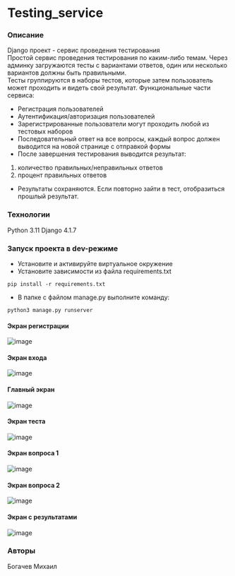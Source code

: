 # Testing_service

### Описание
Django проект - сервис проведения тестирования  
Простой сервис проведения тестирования по каким-либо темам. 
Через админку загружаются тесты с вариантами ответов, один или несколько вариантов должны быть правильными.  
Тесты группируются в наборы тестов, которые затем пользователь может проходить и видеть свой результат.
Функциональные части сервиса:
- Регистрация пользователей
- Аутентификация/авторизация пользователей
- Зарегистрированные пользователи могут проходить любой из тестовых наборов
- Последовательный ответ на все вопросы, каждый вопрос должен выводится на новой странице с отправкой формы
- После завершения тестирования выводится результат:  
1) количество правильных/неправильных ответов  
2) процент правильных ответов
- Результаты сохраняются. Если повторно зайти в тест, отобразиться прошлый результат.

### Технологии
Python 3.11
Django 4.1.7
### Запуск проекта в dev-режиме
- Установите и активируйте виртуальное окружение
- Установите зависимости из файла requirements.txt
```
pip install -r requirements.txt
``` 
- В папке с файлом manage.py выполните команду:
```
python3 manage.py runserver
```
#### Экран регистрации
![image](https://github.com/MikhailBogachev/PET_Django4_testing_service/assets/56482452/35681c04-b578-42e0-8bf5-7753edcbb012)
#### Экран входа
![image](https://github.com/MikhailBogachev/PET_Django4_testing_service/assets/56482452/582e60e7-f753-4801-825a-887778a8f844)
#### Главный экран
![image](https://github.com/MikhailBogachev/PET_Django4_testing_service/assets/56482452/4cbdb824-8e9f-4e73-afc1-636a1186d61c)
#### Экран теста
![image](https://github.com/MikhailBogachev/PET_Django4_testing_service/assets/56482452/e46d62b5-d7a7-4dbc-9096-6c67d1d16acd)
#### Экран вопроса 1
![image](https://github.com/MikhailBogachev/PET_Django4_testing_service/assets/56482452/b2197d25-9d28-427b-82f9-3703d6ae942b)
#### Экран вопроса 2
![image](https://github.com/MikhailBogachev/PET_Django4_testing_service/assets/56482452/0ce0c872-0b74-4ece-8285-6775399c1e6e)
#### Экран с результатами
![image](https://github.com/MikhailBogachev/PET_Django4_testing_service/assets/56482452/90c85876-107e-49ea-ade7-ab0f0d4556e6)






### Авторы
Богачев Михаил 
